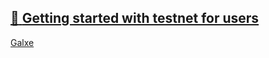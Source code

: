 ## [📄️<!-- --> <!-- -->Getting started with testnet for users](/docs/testnet/for-users/participate.md)

[Galxe](/docs/testnet/for-users/participate.md)
